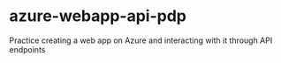 # azure-webapp-api-pdp
Practice creating a web app on Azure and interacting with it through API endpoints

